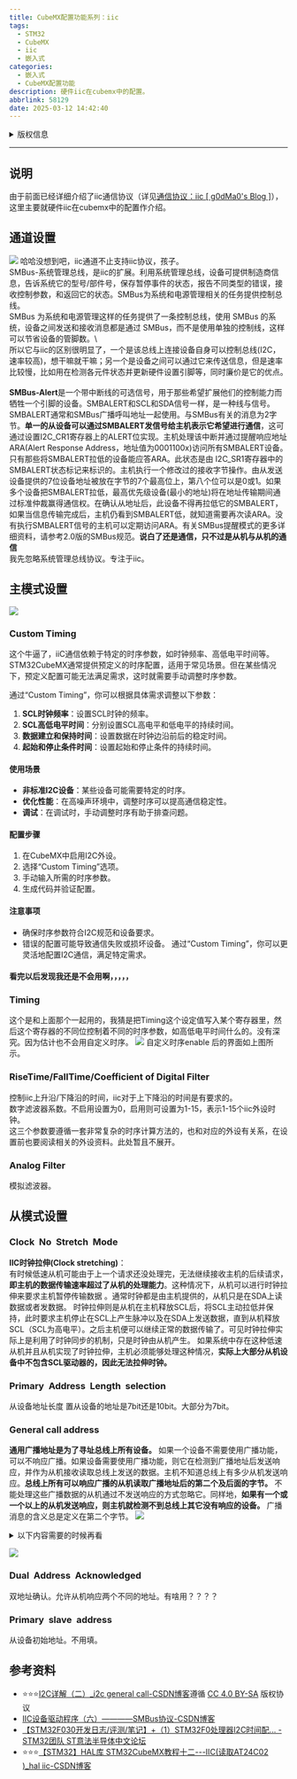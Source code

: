 ```yaml
---
title: CubeMX配置功能系列：iic
tags:
  - STM32
  - CubeMX
  - iic
  - 嵌入式
categories:
  - 嵌入式
  - CubeMX配置功能
description: 硬件iic在cubemx中的配置。
abbrlink: 58129
date: 2025-03-12 14:42:40
---
```


<details>

<summary>版权信息</summary>

:::warning

本文章为博主原创文章。遵循 [CC 4.0 BY-SA](https://creativecommons.org/licenses/by-sa/4.0/deed.zh-hans) 版权协议，转载请附上原文出处链接和本声明。

:::

</details>

---

## 说明
由于前面已经详细介绍了iic通信协议（详见[通信协议：iic [ g0dMa0's Blog ]](https://im.godmao.top/posts/55329/)），这里主要就硬件iic在cubemx中的配置作介绍。

## 通道设置
![](Snipaste_2025-03-12_14-59-01.png)
哈哈没想到吧，iic通道不止支持iic协议，孩子。\
SMBus-系统管理总线，是iic的扩展。利用系统管理总线，设备可提供制造商信息，告诉系统它的型号/部件号，保存暂停事件的状态，报告不同类型的错误，接收控制参数，和返回它的状态。SMBus为系统和电源管理相关的任务提供控制总线。\
SMBus 为系统和电源管理这样的任务提供了一条控制总线，使用 SMBus 的系统，设备之间发送和接收消息都是通过 SMBus，而不是使用单独的控制线，这样可以节省设备的管脚数。\  
所以它与iic的区别很明显了，一个是该总线上连接设备自身可以控制总线(I2C，速率较高)，想干嘛就干嘛；另一个是设备之间可以通过它来传送信息，但是速率比较慢，比如用在检测各元件状态并更新硬件设置引脚等，同时廉价是它的优点。\
\
**SMBus-Alert**是一个带中断线的可选信号，用于那些希望扩展他们的控制能力而牺牲一个引脚的设备。SMBALERT和SCL和SDA信号一样，是一种线与信号。SMBALERT通常和SMBus广播呼叫地址一起使用。与SMBus有关的消息为2字节。**单一的从设备可以通过SMBALERT发信号给主机表示它希望进行通信**，这可通过设置I2C_CR1寄存器上的ALERT位实现。主机处理该中断并通过提醒响应地址ARA(Alert Response Address，地址值为0001100x)访问所有SMBALERT设备。只有那些将SMBALERT拉低的设备能应答ARA。此状态是由 I2C_SR1寄存器中的SMBALERT状态标记来标识的。主机执行一个修改过的接收字节操作。由从发送设备提供的7位设备地址被放在字节的7个最高位上，第八个位可以是0或1。如果多个设备把SMBALERT拉低，最高优先级设备(最小的地址)将在地址传输期间通过标准仲裁赢得通信权。在确认从地址后，此设备不得再拉低它的SMBALERT，如果当信息传输完成后，主机仍看到SMBALERT低，就知道需要再次读ARA。没有执行SMBALERT信号的主机可以定期访问ARA。有关SMBus提醒模式的更多详细资料，请参考2.0版的SMBus规范。**说白了还是通信，只不过是从机与从机的通信** \
我先忽略系统管理总线协议。专注于iic。
## 主模式设置
![](Snipaste_2025-03-12_17-56-13.png)

### Custom Timing
这个牛逼了，iiC通信依赖于特定的时序参数，如时钟频率、高低电平时间等。STM32CubeMX通常提供预定义的时序配置，适用于常见场景。但在某些情况下，预定义配置可能无法满足需求，这时就需要手动调整时序参数。

通过“Custom Timing”，你可以根据具体需求调整以下参数：

1. **SCL时钟频率**：设置SCL时钟的频率。    
2. **SCL高低电平时间**：分别设置SCL高电平和低电平的持续时间。   
3. **数据建立和保持时间**：设置数据在时钟边沿前后的稳定时间。
4. **起始和停止条件时间**：设置起始和停止条件的持续时间。
#### 使用场景
- **非标准I2C设备**：某些设备可能需要特定的时序。
- **优化性能**：在高噪声环境中，调整时序可以提高通信稳定性。  
- **调试**：在调试时，手动调整时序有助于排查问题。
#### 配置步骤
1. 在CubeMX中启用I2C外设。
2. 选择“Custom Timing”选项。
3. 手动输入所需的时序参数。
4. 生成代码并验证配置。
#### 注意事项
- 确保时序参数符合I2C规范和设备要求。
- 错误的配置可能导致通信失败或损坏设备。
通过“Custom Timing”，你可以更灵活地配置I2C通信，满足特定需求。
#### 看完以后发现我还是不会用啊，，，，，

### Timing 
这个是和上面那个一起用的，我猜是把Timing这个设定值写入某个寄存器里，然后这个寄存器的不同位控制着不同的时序参数，如高低电平时间什么的。没有深究。因为估计也不会用自定义时序。
![](Snipaste_2025-03-12_18-39-27.png)
自定义时序enable 后的界面如上图所示。

### RiseTime/FallTime/Coefficient of Digital Filter
控制iic上升沿/下降沿的时间，iic对于上下降沿的时间是有要求的。\
数字滤波器系数。不启用设置为0，启用则可设置为1-15，表示1-15个iic外设时钟。\
这三个参数要遵循一套非常复杂的时序计算方法的，也和对应的外设有关系，在设置前也要阅读相关的外设资料。此处暂且不展开。

### Analog Filter
模拟滤波器。

## 从模式设置
### Clock No Stretch Mode
**IIC时钟拉伸(Clock stretching)**：\
有时候低速从机可能由于上一个请求还没处理完，无法继续接收主机的后续请求，**即主机的数据传输速率超过了从机的处理能力**。这种情况下，从机可以进行时钟拉伸来要求主机暂停传输数据 。通常时钟都是由主机提供的，从机只是在SDA上读数据或者发数据。
时钟拉伸则是从机在主机释放SCL后，将SCL主动拉低并保持，此时要求主机停止在SCL上产生脉冲以及在SDA上发送数据，直到从机释放SCL（SCL为高电平）。之后主机便可以继续正常的数据传输了。可见时钟拉伸实际上是利用了时钟同步的机制，只是时钟由从机产生。 如果系统中存在这种低速从机并且从机实现了时钟拉伸，主机必须能够处理这种情况，**实际上大部分从机设备中不包含SCL驱动器的，因此无法拉伸时钟。**

### Primary Address Length selection
从设备地址长度 置从设备的地址是7bit还是10bit。大部分为7bit。

### General call address
**通用广播地址是为了寻址总线上所有设备。** 如果一个设备不需要使用广播功能，可以不响应广播。如果设备需要使用广播功能，则它在检测到广播地址后发送响应，并作为从机接收读取总线上发送的数据。主机不知道总线上有多少从机发送响应。**总线上所有可以响应广播的从机读取广播地址后的第二个及后面的字节。** 不能处理这些广播数据的从机通过不发送响应的方式忽略它。同样地，**如果有一个或一个以上的从机发送响应，则主机就检测不到总线上其它没有响应的设备。** 广播消息的含义总是定义在第二个字节。
![](65d333b522f92fae6584d6d5cccc4de9.jpeg)
<details>

<summary>以下内容需要的时候再看</summary>

有两种可能情况：

- 最低位“B”为0
- 最低位“B”为1

- “B”为0，第二个字节包括以下定义：
0000 0110（06h）：复位并通过硬件写内容到从机的可编程部分。所有可以响应此类广播的从机，收到此两字节后，进行复位并进入它们地址的可编程部分。注意确保设备在加电后不会将SDA或SCL拉低，因为这些低电平会阻塞总线；
0000 0100（04h）：通过硬件写内容到从机的可编程部分，作用类似（06h），但设备不会复位；
0000 0000（00h）：这个不应该作为第二个字节用。
编程时序参考相应设备的DATASHEET。\

- “B”为1，两字节广播定义为“硬件广播”。主机在编程后，可以发送既定的从机地址到总线上，构成两字节序列的“硬件广播”。主机可能并不知道总线上从机的地址，它只能通过硬件广播的方式，将自身地址通知给系统。
硬件广播的第二个字节的前七位包括主机的地址。总线上的智能设备如微控制器，读取此地址并接收主机发送的其它信息。如果主机也可以作为从机使用，则以上读取的主机地址实际上也就是（切换主从模式后的）从机地址。在系统中，一种可能是系统复位后设备由主机发送模式切换到从机接收模式，这时由系统主机先告诉硬件主机数据应送往的从机地址，这样当硬件主机发送数据时就可以直接向指定从机（地址）发送数据了。
如下所示：

</details>

![](e76a7cecc118d861220014786be3e39b.jpeg)

### Dual Address Acknowledged
双地址确认。允许从机响应两个不同的地址。有啥用？？？？

### Primary slave address
从设备初始地址。不用填。


## 参考资料
- ⭐⭐⭐[I2C详解（二）_i2c general call-CSDN博客](https://blog.csdn.net/sternlycore/article/details/85759475)遵循 [CC 4.0 BY-SA](http://creativecommons.org/licenses/by-sa/4.0/) 版权协议
- [IIC设备驱动程序（六）————SMBus协议-CSDN博客](https://blog.csdn.net/yangguoyu8023/article/details/71440688)
- [【STM32F030开发日志/评测/笔记】+（1）STM32F0处理器I2C时间配... - STM32团队 ST意法半导体中文论坛](https://shequ.stmicroelectronics.cn/thread-571931-1-1.html)
- ⭐⭐⭐[【STM32】HAL库 STM32CubeMX教程十二---IIC(读取AT24C02 )_hal iic-CSDN博客](https://blog.csdn.net/as480133937/article/details/105259075)

